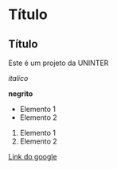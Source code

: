 # Título
## Título
Este é um projeto da UNINTER

*italico*

**negrito**

- Elemento 1
- Elemento 2

1) Elemento 1
2) Elemento 2

[Link do google](https://www.google.com.br)